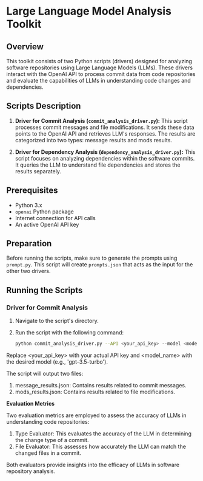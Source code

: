 # Large Language Model Analysis Toolkit

## Overview

This toolkit consists of two Python scripts (drivers) designed for analyzing software repositories using Large Language Models (LLMs). These drivers interact with the OpenAI API to process commit data from code repositories and evaluate the capabilities of LLMs in understanding code changes and dependencies.

## Scripts Description

1. **Driver for Commit Analysis (`commit_analysis_driver.py`):** This script processes commit messages and file modifications. It sends these data points to the OpenAI API and retrieves LLM's responses. The results are categorized into two types: message results and mods results.

2. **Driver for Dependency Analysis (`dependency_analysis_driver.py`):** This script focuses on analyzing dependencies within the software commits. It queries the LLM to understand file dependencies and stores the results separately.

## Prerequisites

- Python 3.x
- `openai` Python package
- Internet connection for API calls
- An active OpenAI API key

## Preparation

Before running the scripts, make sure to generate the prompts using `prompt.py`. This script will create `prompts.json` that acts as the input for the other two drivers.

## Running the Scripts

### Driver for Commit Analysis

1. Navigate to the script's directory.
2. Run the script with the following command:

   ```bash
   python commit_analysis_driver.py --API <your_api_key> --model <model_name>

Replace <your_api_key> with your actual API key and <model_name> with the desired model (e.g., 'gpt-3.5-turbo').

The script will output two files:
1. message_results.json: Contains results related to commit messages.
2. mods_results.json: Contains results related to file modifications.

**Evaluation Metrics**

Two evaluation metrics are employed to assess the accuracy of LLMs in understanding code repositories:

1. Type Evaluator: This evaluates the accuracy of the LLM in determining the change type of a commit.
2. File Evaluator: This assesses how accurately the LLM can match the changed files in a commit.

Both evaluators provide insights into the efficacy of LLMs in software repository analysis.

